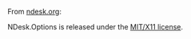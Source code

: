 From [ndesk.org](http://www.ndesk.org/Options#License):

NDesk.Options is released under the [MIT/X11  license](http://www.opensource.org/licenses/mit-license.php).


